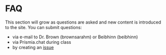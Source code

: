# FAQ


This section will grow as questions are asked and new content is introduced to the site. You can submit questions:
- via e-mail to Dr. Brown (brownsarahm) or Beibhinn (beibhinn)
- via Prismia.chat during class
- by creating an [issue](https://github.com/rhodyprog4ds/BrownFall21/issues)
